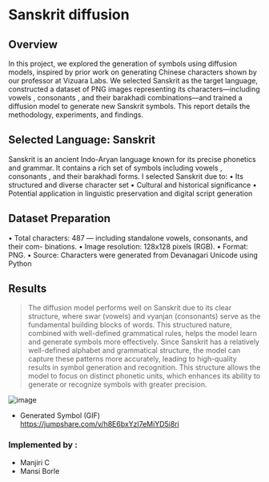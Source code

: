 # Sanskrit diffusion

## Overview
In this project, we explored the generation of symbols using diffusion models, inspired
by prior work on generating Chinese characters shown by our professor at Vizuara Labs. We selected Sanskrit as the target
language, constructed a dataset of PNG images representing its characters—including
vowels , consonants , and their barakhadi combinations—and trained a diffusion model
to generate new Sanskrit symbols. This report details the methodology, experiments, and
findings.

## Selected Language: Sanskrit
Sanskrit is an ancient Indo-Aryan language known for its precise phonetics and grammar.
It contains a rich set of symbols including vowels , consonants , and their barakhadi forms.
I selected Sanskrit due to:
• Its structured and diverse character set
• Cultural and historical significance
• Potential application in linguistic preservation and digital script generation

## Dataset Preparation
• Total characters: 487 — including standalone vowels, consonants, and their com-
binations.
• Image resolution: 128x128 pixels (RGB).
• Format: PNG.
• Source: Characters were generated from Devanagari Unicode using Python

## Results
> The diffusion model performs well on Sanskrit due to its clear structure, where swar
(vowels) and vyanjan (consonants) serve as the fundamental building blocks of words.
This structured nature, combined with well-defined grammatical rules, helps the model
learn and generate symbols more effectively.
Since Sanskrit has a relatively well-defined alphabet and grammatical structure, the
model can capture these patterns more accurately, leading to high-quality results in
symbol generation and recognition. This structure allows the model to focus on distinct
phonetic units, which enhances its ability to generate or recognize symbols with greater
precision.

![image](https://github.com/user-attachments/assets/40f3322f-c682-4d1b-a2ec-8cbfd912f287)


- Generated Symbol (GIF)
  https://jumpshare.com/v/h8E6bxYzl7eMiYD5i8ri


### Implemented by :
- Manjiri C
- Mansi Borle
  
